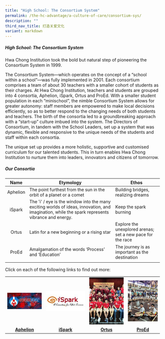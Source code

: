 ```yaml
---
title: "High School: The Consortium System"
permalink: /the-hc-advantage/a-culture-of-care/consortium-sys/
description: ""
third_nav_title: 打造关爱文化
variant: markdown
---
```

##### High School: The Consortium System

Hwa Chong Institution took the bold but natural step of pioneering the Consortium System in 1999.&nbsp;

The Consortium System—which operates on the concept of a “school within a school”—was fully implemented in 2001. Each consortium comprises a team of about 30 teachers with a smaller cohort of students as their charges. At Hwa Chong Institution, teachers and students are grouped into 4 consortia, Aphelion, iSpark, Ortus and ProEd. With a smaller student population in each “minischool”, the nimble Consortium System allows for greater autonomy: staff members are empowered to make local decisions efficiently, so as to better respond to the changing needs of both students and teachers. The birth of the consortia led to a groundbreaking approach with a “start-up” culture imbued into the system. The Directors of Consortium, in tandem with the School Leaders, set up a system that was dynamic, flexible and responsive to the unique needs of the students and staff within each consortia.

The unique set up provides a more holistic, supportive and customised curriculum for our talented students. This in turn enables Hwa Chong Institution to nurture them into leaders, innovators and citizens of tomorrow.

##### Our Consortia

| Name  | Etymology  | Ethos  |
|:-:|---|---|
| Aphelion  | The point furthest from the sun in the orbit of a planet or a comet  | Building bridges, realizing dreams  |
| iSpark | The 'i' / eye is the window into the many exciting worlds of ideas, innovation, and imagination, while the spark represents vibrance and energy.  | Keep the spark burning  |
| Ortus  | Latin for a new beginning or a rising star  | Explore the unexplored arenas; set a new pace for the race  |
| ProEd  | Amalgamation of the words ‘Process’ and ‘Education’  | The journey is as important as the destination  |
|   |   |   |

Click on each of the following links to find out more:

<table style="table-layout: fixed; width: 100%;">
  <tbody>
    <tr>
      <td style="width: 25%;">
        <a href="https://aphelion.hci.edu.sg/">
          <img src="/images/Aphelion.jpg" style="width:100%">
        </a>
      </td>
      <td style="width: 28%;">
        <a href="https://sites.google.com/hci.edu.sg/ispark/home">
          <img src="/images/iSpark.jpg" style="width:100%">
        </a>
      </td>
      <td style="width: 25%;">
        <a href="https://sites.google.com/hci.edu.sg/ortus">
          <img src="/images/Ortus.jpg" style="width:100%">
        </a>
      </td>
      <td style="width: 25%;">
        <a href="https://sites.google.com/hci.edu.sg/proedconsortium">
          <img src="/images/ProEd.jpg" style="width:100%">
        </a>
      </td>
    </tr>
    <tr>
      <td align="center"><a href="https://aphelion.hci.edu.sg/"><strong>Aphelion</strong></a></td>
      <td align="center"><a href="https://sites.google.com/hci.edu.sg/ispark/home"><strong>iSpark</strong></a></td>
      <td align="center"><a href="https://sites.google.com/hci.edu.sg/ortus"><strong>Ortus</strong></a></td>
      <td align="center"><a href="https://sites.google.com/hci.edu.sg/proedconsortium"><strong>ProEd</strong></a></td>
    </tr>
  </tbody>
</table>